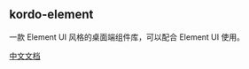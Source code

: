## kordo-element

一款 Element UI 风格的桌面端组件库，可以配合 Element UI 使用。

[中文文档](https://kordo-dev.github.io/kordo-dev)
